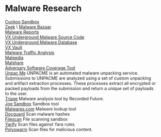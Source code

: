 # Malware Research

[Cuckoo Sandbox](https://cuckoosandbox.org) \
[Zeek](https://www.zeek.org) \ 
[Malware Bazaar](https://bazaar.abuse.ch/) \
[Malware Reports](https://app.any.run/submissions/#tag:ransomware) \
[VX Underground Malware Source Code](https://github.com/vxunderground/MalwareSourceCode) \
[VX Underground Malware Database](https://vxu.fly.dev/) \
[VX Vault](http://vxvault.net/ViriList.php) \
[Malware Traffic Analysis](https://www.malware-traffic-analysis.net/index.html) \
[Malpedia](https://malpedia.caad.fkie.fraunhofer.de/library) \
[Malshare](https://malshare.com/) \
[Adversary Software Coverage Tool](https://docs.ctpx.secureworks.com/detect/?utm_source=docs) \
[Unpac Me](https://www.unpac.me/#/) UNPACME is an automated malware unpacking service. Submissions to UNPACME are analyzed using a set of custom unpacking and artifact extraction processes. These processes extract all encrypted or packed payloads from the submission and return a unique set of payloads to the user. \
[Triage](https://tria.ge) Malware analysis tool by Recorded Future. \
[Joe Sandbox](https://www.joesandbox.com/) Sandbox tool \
[Malwares.com](https://www.malwares.com) Malware lookup tool \
[Docguard](https://www.docguard.io) Scan malware hashes \
[Filescan](https://www.filescan.io/scan) File scanning sandbox \
[Yarify](https://yaraify.abuse.ch/) Scan files against Yara rules. \
[Polyswarm](https://polyswarm.network/) Scan files for malicious content.


